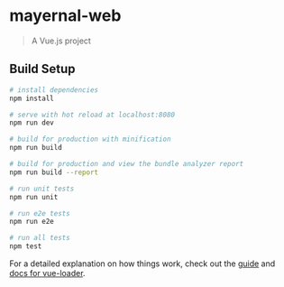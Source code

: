 # mayernal-web

> A Vue.js project

## Build Setup

``` bash
# install dependencies
npm install

# serve with hot reload at localhost:8080
npm run dev

# build for production with minification
npm run build

# build for production and view the bundle analyzer report
npm run build --report

# run unit tests
npm run unit

# run e2e tests
npm run e2e

# run all tests
npm test
```

For a detailed explanation on how things work, check out the [guide](http://vuejs-templates.github.io/webpack/) and [docs for vue-loader](http://vuejs.github.io/vue-loader).


<!-- 
    /components

         /management          档案管理
             /management
        
        /backstage          后台配置
            /organization       机构信息维护
            /administrative     科室信息维护
            /personnel          人员信息维护
            /character          角色信息维护

        /information        基础数据维护
            /report              报告单解读维护
            /antenatalcare       产检信息维护

        /templatedata       模板数据维护
            /set                   模板信息设置

        /statistics         数据统计
            /today                  今日复检人数
            /documented             已建孕妇档案
            /overtime               复检超时
            /berth                  预分娩床位统计

        /news               信息管理
            /personalDetails        用户个人信息
            /changePassword         修改密码

        /personalCenter             个人中心
            /personalCenter.vue                  

            













 -->